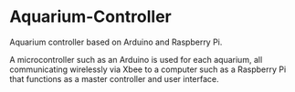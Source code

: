 Aquarium-Controller
===================

Aquarium controller based on Arduino and Raspberry Pi.

A microcontroller such as an Arduino is used for each aquarium,
all communicating wirelessly via Xbee to a computer such as a Raspberry Pi
that functions as a master controller and user interface.

